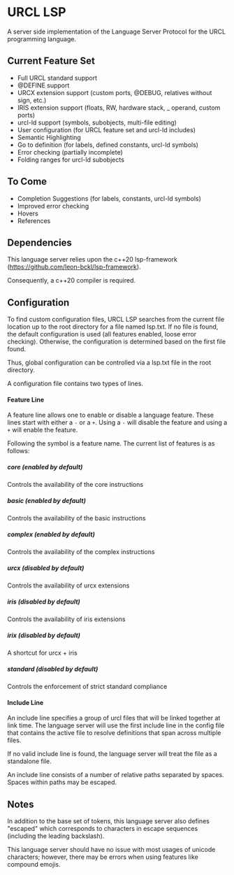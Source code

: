 # URCL LSP
A server side implementation of the Language Server Protocol for the URCL programming language.

## Current Feature Set

* Full URCL standard support
* @DEFINE support
* URCX extension support (custom ports, @DEBUG, relatives without sign, etc.)
* IRIS extension support (floats, RW, hardware stack, _ operand, custom ports)
* urcl-ld support (symbols, subobjects, multi-file editing)
* User configuration (for URCL feature set and urcl-ld includes)
* Semantic Highlighting
* Go to definition (for labels, defined constants, urcl-ld symbols)
* Error checking (partially incomplete)
* Folding ranges for urcl-ld subobjects

## To Come

* Completion Suggestions (for labels, constants, urcl-ld symbols)
* Improved error checking
* Hovers
* References

## Dependencies

This language server relies upon the c++20 lsp-framework (https://github.com/leon-bckl/lsp-framework).

Consequently, a c++20 compiler is required.

## Configuration
To find custom configuration files, URCL LSP searches from the current file location up to the root directory for a file named lsp.txt. If no file is found, the default configuration is used (all features enabled, loose error checking). Otherwise, the configuration is determined based on the first file found.

Thus, global configuration can be controlled via a lsp.txt file in the root directory.

A configuration file contains two types of lines.

#### Feature Line
A feature line allows one to enable or disable a language feature. These lines start with either a `-` or a `+`. Using a `-` will disable the feature and using a `+` will enable the feature.

Following the symbol is a feature name. The current list of features is as follows:

##### core (enabled by default)
Controls the availability of the core instructions
##### basic (enabled by default)
Controls the availability of the basic instructions
##### complex (enabled by default)
Controls the availability of the complex instructions
##### urcx (disabled by default)
Controls the availability of urcx extensions
##### iris (disabled by default)
Controls the availability of iris extensions
##### irix (disabled by default)
A shortcut for urcx + iris
##### standard (disabled by default)
Controls the enforcement of strict standard compliance

#### Include Line
An include line specifies a group of urcl files that will be linked together at link time. The language server will use the first include line in the config file that contains the active file to resolve definitions that span across multiple files. 

If no valid include line is found, the language server will treat the file as a standalone file.

An include line consists of a number of relative paths separated by spaces. Spaces within paths may be escaped.

## Notes

In addition to the base set of tokens, this language server also defines "escaped" which corresponds to characters in escape sequences (including the leading backslash).

This language server should have no issue with most usages of unicode characters; however, there may be errors when using features like compound emojis.